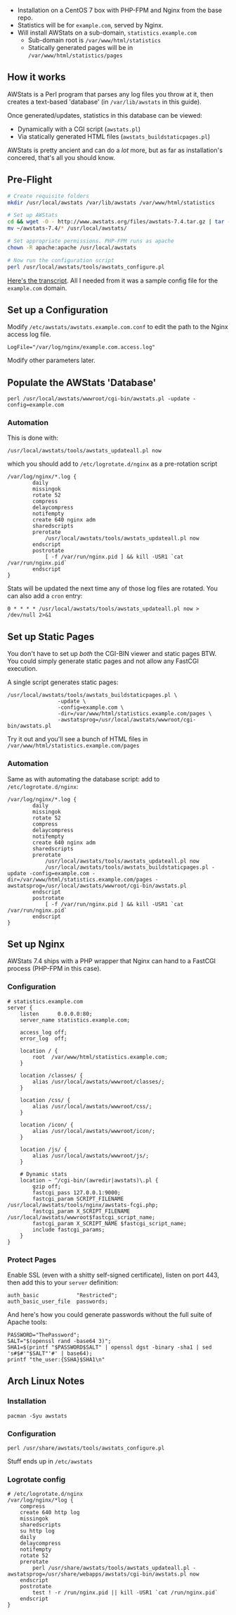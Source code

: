 -   Installation on a CentOS 7 box with PHP-FPM and Nginx from the
    base repo.
-   Statistics will be for `example.com`, served by Nginx.
-   Will install AWStats on a sub-domain, `statistics.example.com`
    -   Sub-domain root is `/var/www/html/statistics`
    -   Statically generated pages will be in
        `/var/www/html/statistics/pages`

How it works
------------

AWStats is a Perl program that parses any log files you throw at it,
then creates a text-based 'database' (in `/var/lib/awstats` in this
guide).

Once generated/updates, statistics in this database can be viewed:

-   Dynamically with a CGI script (`awstats.pl`)
-   Via statically generated HTML files (`awstats_buildstaticpages.pl`)

AWStats is pretty ancient and can do a *lot* more, but as far as
installation's concered, that's all you should know.

Pre-Flight
----------

```bash
# Create requisite folders
mkdir /usr/local/awstats /var/lib/awstats /var/www/html/statistics

# Set up AWStats
cd && wget -O - http://www.awstats.org/files/awstats-7.4.tar.gz | tar -xvzf -
mv ~/awstats-7.4/* /usr/local/awstats/

# Set appropriate permissions. PHP-FPM runs as apache
chown -R apache:apache /usr/local/awstats

# Now run the configuration script
perl /usr/local/awstats/tools/awstats_configure.pl
```

[Here's the transcript](:File:awstats-install-transcript.txt "wikilink"). All I
needed from it was a sample config file for the `example.com` domain.

Set up a Configuration
----------------------

Modify `/etc/awstats/awstats.example.com.conf` to edit the path to the
Nginx access log file.

    LogFile="/var/log/nginx/example.com.access.log"

Modify other parameters later.

Populate the AWStats 'Database'
-------------------------------

    perl /usr/local/awstats/wwwroot/cgi-bin/awstats.pl -update -config=example.com

### Automation

This is done with:

    /usr/local/awstats/tools/awstats_updateall.pl now

which you should add to `/etc/logrotate.d/nginx` as a pre-rotation
script

    /var/log/nginx/*.log {
            daily
            missingok
            rotate 52
            compress
            delaycompress
            notifempty
            create 640 nginx adm
            sharedscripts
            prerotate
                /usr/local/awstats/tools/awstats_updateall.pl now
            endscript
            postrotate
                [ -f /var/run/nginx.pid ] && kill -USR1 `cat /var/run/nginx.pid`
            endscript
    }

Stats will be updated the next time any of those log files are rotated.
You can also add a `cron` entry:

    0 * * * * /usr/local/awstats/tools/awstats_updateall.pl now > /dev/null 2>&1

Set up Static Pages
-------------------

You don't have to set up *both* the CGI-BIN viewer and static pages BTW.
You could simply generate static pages and not allow any FastCGI
execution.

A single script generates static pages:

    /usr/local/awstats/tools/awstats_buildstaticpages.pl \  
                    -update \  
                    -config=example.com \  
                    -dir=/var/www/html/statistics.example.com/pages \  
                    -awstatsprog=/usr/local/awstats/wwwroot/cgi-bin/awstats.pl

Try it out and you'll see a bunch of HTML files in
`/var/www/html/statistics.example.com/pages`

### Automation

Same as with automating the database script: add to
`/etc/logrotate.d/nginx`:

    /var/log/nginx/*.log {
            daily
            missingok
            rotate 52
            compress
            delaycompress
            notifempty
            create 640 nginx adm
            sharedscripts
            prerotate
                /usr/local/awstats/tools/awstats_updateall.pl now
                /usr/local/awstats/tools/awstats_buildstaticpages.pl -update -config=example.com -dir=/var/www/html/statistics.example.com/pages -awstatsprog=/usr/local/awstats/wwwroot/cgi-bin/awstats.pl
            endscript
            postrotate
                [ -f /var/run/nginx.pid ] && kill -USR1 `cat /var/run/nginx.pid`
            endscript
    }

Set up Nginx
------------

AWStats 7.4 ships with a PHP wrapper that Nginx can hand to a FastCGI
process (PHP-FPM in this case).

### Configuration

    # statistics.example.com
    server {
        listen      0.0.0.0:80;
        server_name statistics.example.com;

        access_log off;
        error_log  off;

        location / {
            root  /var/www/html/statistics.example.com;
        }

        location /classes/ {
            alias /usr/local/awstats/wwwroot/classes/;
        }

        location /css/ {
            alias /usr/local/awstats/wwwroot/css/;
        }

        location /icon/ {
            alias /usr/local/awstats/wwwroot/icon/;
        }

        location /js/ {
            alias /usr/local/awstats/wwwroot/js/;
        }

        # Dynamic stats
        location ~ ^/cgi-bin/(awredir|awstats)\.pl {
            gzip off;
            fastcgi_pass 127.0.0.1:9000;
            fastcgi_param SCRIPT_FILENAME   /usr/local/awstats/tools/nginx/awstats-fcgi.php;
            fastcgi_param X_SCRIPT_FILENAME /usr/local/awstats/wwwroot$fastcgi_script_name;
            fastcgi_param X_SCRIPT_NAME $fastcgi_script_name;
            include fastcgi_params;
        }
    }

### Protect Pages

Enable SSL (even with a shitty self-signed certificate), listen on port
443, then add this to your `server` definition:

    auth_basic            "Restricted";
    auth_basic_user_file  passwords;

And here's how you could generate passwords without the full suite of
Apache tools:

    PASSWORD="ThePassword";
    SALT="$(openssl rand -base64 3)";
    SHA1=$(printf "$PASSWORD$SALT" | openssl dgst -binary -sha1 | sed 's#$#'"$SALT"'#' | base64);
    printf "the_user:{SSHA}$SHA1\n"

Arch Linux Notes
----------------

### Installation

    pacman -Syu awstats

### Configuration

    perl /usr/share/awstats/tools/awstats_configure.pl

Stuff ends up in `/etc/awstats`

### Logrotate config

    # /etc/logrotate.d/nginx
    /var/log/nginx/*log {
        compress
        create 640 http log
        missingok
        sharedscripts
        su http log
        daily
        delaycompress
        notifempty
        rotate 52
        prerotate
            perl /usr/share/awstats/tools/awstats_updateall.pl -awstatsprog=/usr/share/webapps/awstats/cgi-bin/awstats.pl now
        endscript
        postrotate
            test ! -r /run/nginx.pid || kill -USR1 `cat /run/nginx.pid`
        endscript
    }
